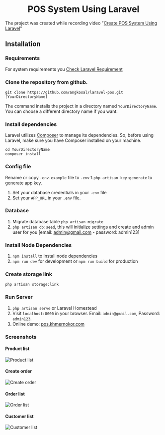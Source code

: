 <p align="center">
    <h1 align="center">POS System Using Laravel</h1>
</p>

The project was created while recording video "[Create POS System Using Laravel](https://www.youtube.com/watch?v=Y_NRk0lOOJc&list=PL2hV0q47BY-G9f5xG9Vq-wGjSyy1BekOv)"

## Installation

### Requirements

For system requirements you [Check Laravel Requirement](https://laravel.com/docs/9.x/deployment#server-requirements)

### Clone the repository from github.

    git clone https://github.com/angkosal/laravel-pos.git [YourDirectoryName]

The command installs the project in a directory named `YourDirectoryName`. You can choose a different
directory name if you want.

### Install dependencies

Laravel utilizes [Composer](https://getcomposer.org/) to manage its dependencies. So, before using Laravel, make sure you have Composer installed on your machine.

    cd YourDirectoryName
    composer install

### Config file

Rename or copy `.env.example` file to `.env` 1.`php artisan key:generate` to generate app key.

1. Set your database credentials in your `.env` file
1. Set your `APP_URL` in your `.env` file.

### Database

1. Migrate database table `php artisan migrate`
1. `php artisan db:seed`, this will initialize settings and create and admin user for you [email: admin@gmail.com  - password: admin123]

### Install Node Dependencies

1. `npm install` to install node dependencies
1. `npm run dev` for development or `npm run build` for production

### Create storage link

`php artisan storage:link`

### Run Server

1. `php artisan serve` or Laravel Homestead
1. Visit `localhost:8000` in your browser. Email: `admin@gmail.com`, Password: `admin123`.
1. Online demo: [pos.khmernokor.com](https://pos.khmernokor.com/)

### Screenshots

#### Product list

![Product list](https://raw.githubusercontent.com/angkosal/laravel-pos/master/screenshots/products_list.png)

#### Create order

![Create order](https://raw.githubusercontent.com/angkosal/laravel-pos/master/screenshots/pos.png)

#### Order list

![Order list](https://raw.githubusercontent.com/angkosal/laravel-pos/master/screenshots/order_list.png)

#### Customer list

![Customer list](https://raw.githubusercontent.com/angkosal/laravel-pos/master/screenshots/customer_list.png)

